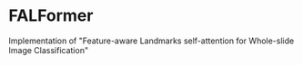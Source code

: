 # FALFormer
Implementation of "Feature-aware Landmarks self-attention for Whole-slide Image Classification"

